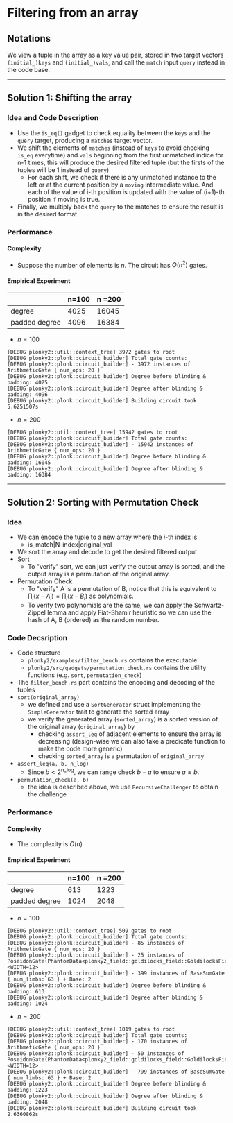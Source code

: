 # Filtering from an array

## Notations
We view a tuple in the array as a key value pair, stored in two target vectors `(initial_)keys` and `(initial_)vals`, and call the `match` input `query` instead in the code base.

---

## Solution 1: Shifting the array

### Idea and Code Description
- Use the `is_eq()` gadget to check equality between the `keys` and the `query` target, producing a `matches` target vector.
- We shift the elements of `matches` (instead of `keys` to avoid checking `is_eq` everytime) and `vals` beginning from the first unmatched indice for n-1 times, this will produce the desired filtered tuple (but the firsts of the tuples will be 1 instead of `query`)
  - For each shift, we check if there is any unmatched instance to the left or at the current position by a `moving` intermediate value. And each of the value of i-th position is updated with the value of (i+1)-th position if moving is true.
- Finally, we multiply back the `query` to the matches to ensure the result is in the desired format

### Performance

#### Complexity
- Suppose the number of elements is $n$. The circuit has $O(n^2)$ gates.

#### Empirical Experiment

|               | n=100 | n =200 |
| ------------- | ----- | ------ |
| degree        | 4025  | 16045  |
| padded degree | 4096  | 16384  |

- $n = 100$
```
[DEBUG plonky2::util::context_tree] 3972 gates to root
[DEBUG plonky2::plonk::circuit_builder] Total gate counts:
[DEBUG plonky2::plonk::circuit_builder] - 3972 instances of ArithmeticGate { num_ops: 20 }
[DEBUG plonky2::plonk::circuit_builder] Degree before blinding & padding: 4025
[DEBUG plonky2::plonk::circuit_builder] Degree after blinding & padding: 4096
[DEBUG plonky2::plonk::circuit_builder] Building circuit took 5.6251507s
```


- $n = 200$
```
[DEBUG plonky2::util::context_tree] 15942 gates to root
[DEBUG plonky2::plonk::circuit_builder] Total gate counts:
[DEBUG plonky2::plonk::circuit_builder] - 15942 instances of ArithmeticGate { num_ops: 20 }
[DEBUG plonky2::plonk::circuit_builder] Degree before blinding & padding: 16045
[DEBUG plonky2::plonk::circuit_builder] Degree after blinding & padding: 16384
```

--- 

## Solution 2: Sorting with Permutation Check

### Idea
- We can encode the tuple to a new array where the $i$-th index is 
  - is_match|N-index|original_val
- We sort the array and decode to get the desired filtered output
- Sort
  - To "verify" sort, we can just verify the output array is sorted, and the output array is a permutation of the original array.
- Permutation Check
  - To "verify" A is a permutation of B, notice that this is equivalent to $\prod_i (x - A_i) = \prod_i (x - B_i)$ as polynomials.
  - To verify two polynomials are the same, we can apply the Schwartz-Zippel lemma and apply Fiat-Shamir heuristic so we can use the hash of A, B (ordered) as the random number.

### Code Decsription
- Code structure
  - `plonky2/examples/filter_bench.rs` contains the executable
  - `plonky2/src/gadgets/permutation_check.rs` contains the utility functions (e.g. `sort`, `permutation_check`)
- The `filter_bench.rs` part contains the encoding and decoding of the tuples 
- `sort(original_array)`
  - we defined and use a `SortGenerator` struct implementing the `SimpleGenerator` trait to generate the sorted array
  - we verify the generated array (`sorted_array`) is a sorted version of the original array (`original_array`) by
    - checking `assert_leq` of adjacent elements to ensure the array is decreasing (design-wise we can also take a predicate function to make the code more generic)
    - checking `sorted_array` is a permutation of `original_array`
- `assert_leq(a, b, n_log)`
  - Since $b < 2^{\mathrm{n\_log}}$, we can range check $b-a$ to ensure $a \leq b$.
- `permutation_check(a, b)`
  - the idea is described above, we use `RecursiveChallenger` to obtain the challenge

### Performance

#### Complexity
- The complexity is $O(n)$

#### Empirical Experiment

|               | n=100 | n =200 |
| ------------- | ----- | ------ |
| degree        | 613   | 1223   |
| padded degree | 1024  | 2048   |

- $n = 100$
```
[DEBUG plonky2::util::context_tree] 509 gates to root
[DEBUG plonky2::plonk::circuit_builder] Total gate counts:
[DEBUG plonky2::plonk::circuit_builder] - 85 instances of ArithmeticGate { num_ops: 20 }
[DEBUG plonky2::plonk::circuit_builder] - 25 instances of PoseidonGate(PhantomData<plonky2_field::goldilocks_field::GoldilocksField>)<WIDTH=12>
[DEBUG plonky2::plonk::circuit_builder] - 399 instances of BaseSumGate { num_limbs: 63 } + Base: 2
[DEBUG plonky2::plonk::circuit_builder] Degree before blinding & padding: 613
[DEBUG plonky2::plonk::circuit_builder] Degree after blinding & padding: 1024
```

- $n = 200$
```
[DEBUG plonky2::util::context_tree] 1019 gates to root
[DEBUG plonky2::plonk::circuit_builder] Total gate counts:
[DEBUG plonky2::plonk::circuit_builder] - 170 instances of ArithmeticGate { num_ops: 20 }
[DEBUG plonky2::plonk::circuit_builder] - 50 instances of PoseidonGate(PhantomData<plonky2_field::goldilocks_field::GoldilocksField>)<WIDTH=12>
[DEBUG plonky2::plonk::circuit_builder] - 799 instances of BaseSumGate { num_limbs: 63 } + Base: 2
[DEBUG plonky2::plonk::circuit_builder] Degree before blinding & padding: 1223
[DEBUG plonky2::plonk::circuit_builder] Degree after blinding & padding: 2048
[DEBUG plonky2::plonk::circuit_builder] Building circuit took 2.6360862s
```